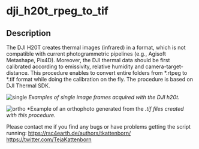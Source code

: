 # dji_h20t_rpeg_to_tif

## Description

The DJI H20T creates thermal images (infrared) in a format, which is not compatible with current photogrammetric pipelines (e.g., Agisoft Metashape, Pix4D). Moreover, the DJI thermal data should be first calibrated according to emissivity, relative humidity and camera-target-distance. This procedure enables to convert entire folders from *.rtpeg to *.tif format while doing the calibration on the fly. The procedure is based on DJI Thermal SDK.

![single](https://github.com/tejakattenborn/dji_h20t_rpeg_to_tif/blob/main/single_frames.png)
*Examples of single image frames acquired with the DJI h20t.*

![ortho](https://github.com/tejakattenborn/dji_h20t_rpeg_to_tif/blob/main/ortho.png)
*Example of an orthophoto generated from the *.tif files created with this procedure.*

Please contact me if you find any bugs or have problems getting the script running:
https://rsc4earth.de/authors/tkattenborn/     https://twitter.com/TejaKattenborn
